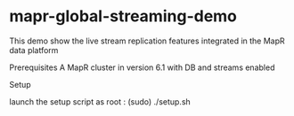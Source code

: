 # mapr-global-streaming-demo

This demo show the live stream replication features integrated in the MapR data platform

Prerequisites
A MapR cluster in version 6.1 with DB and streams enabled

Setup

launch the setup script as root : (sudo) ./setup.sh 
